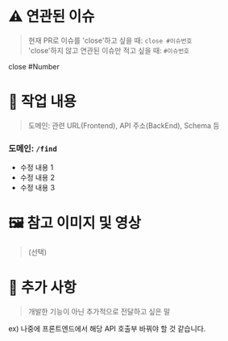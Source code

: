 # ⚠️ 연관된 이슈

> 현재 PR로 이슈를 'close'하고 싶을 때: `close #이슈번호` <br> 'close'하지 않고 연관된 이슈만 적고 싶을 때: `#이슈번호`

close #Number

# 🔨 작업 내용

> 도메인: 관련 URL(Frontend), API 주소(BackEnd), Schema 등

### 도메인: `/find`
- 수정 내용 1
- 수정 내용 2
- 수정 내용 3

# 🖼️ 참고 이미지 및 영상

> (선택)

# 💬 추가 사항

> 개발한 기능이 아닌 추가적으로 전달하고 싶은 말

ex) 나중에 프론트엔드에서 해당 API 호출부 바꿔야 할 것 같습니다.
